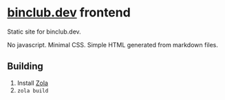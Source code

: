 # [binclub.dev](https://binclub.dev) frontend

Static site for binclub.dev.

No javascript. Minimal CSS. Simple HTML generated from markdown files.

## Building

1. Install [Zola](https://www.getzola.org/)
2. `zola build`
